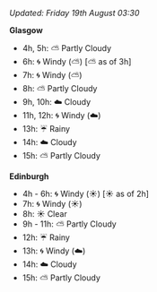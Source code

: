 *Updated: Friday 19th August 03:30*

**Glasgow**

* 4h, 5h: :partly_sunny: Partly Cloudy
* 6h: :cyclone: Windy (:partly_sunny:) [:partly_sunny: as of 3h]
* 7h: :cyclone: Windy (:partly_sunny:)
* 8h: :partly_sunny: Partly Cloudy
* 9h, 10h: :cloud: Cloudy
* 11h, 12h: :cyclone: Windy (:cloud:)
* 13h: :umbrella: Rainy
* 14h: :cloud: Cloudy
* 15h: :partly_sunny: Partly Cloudy

**Edinburgh**

* 4h - 6h: :cyclone: Windy (:sunny:) [:sunny: as of 2h]
* 7h: :cyclone: Windy (:sunny:)
* 8h: :sunny: Clear
* 9h - 11h: :partly_sunny: Partly Cloudy
* 12h: :umbrella: Rainy
* 13h: :cyclone: Windy (:cloud:)
* 14h: :cloud: Cloudy
* 15h: :partly_sunny: Partly Cloudy
